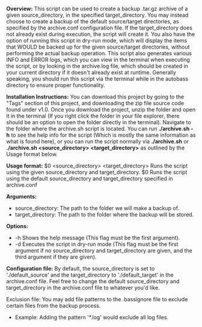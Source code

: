 **Overview:**
This script can be used to create a backup .tar.gz archive of a given source_directory, in the specified target_directory.  You may instead choose to create a backup of the default source/target directories, as specified by the archive.conf configuration file.  If the target_directory does not already exist during execution, the script will create it.  You also have the option of running this script in dry-run mode, which will display the items that WOULD be backed up for the given source/target directories, without performing the actual backup operation.  This script also generates various INFO and ERROR logs, which you can view in the terminal when executing the script, or by looking in the archive.log file, which should be created in your current directory if it doesn't already exist at runtime.  Generally speaking, you should run this script via the terminal while in the autobass directory to ensure proper functionality.

**Installation Instructions:**
You can download this project by going to the "Tags" section of this project, and downloading the zip file source code found under v1.0.  Once you download the project, unzip the folder and open it in the terminal (If you right click the folder in your file explorer, there should be an option to open the folder directly in the terminal).  Navigate to the folder where the archive.sh script is located.  You can run **./archive.sh -h** to see the help info for the script (Which is mostly the same information as what is found here), or you can run the script normally via **./archive.sh** or **./archive.sh <source_directory> <target_directory>** as outlined by the Usage format below.

**Usage format:**
$0 <source_directory> <target_directory>        Runs the script using the given source_directory and target_directory.
$0                                              Runs the script using the default source_directory and target_directory specified in archive.conf

**Arguments:**
 - source_directory:  The path to the folder we will make a backup of.
 - target_directory:  The path to the folder where the backup will be stored.

**Options:**
 - -h         Shows the help message (This flag must be the first argument).
 - -d         Executes the script in dry-run mode (This flag must be the first argument if no
              source_directory and target_directory are given, and the third argument if they are given).

**Configuration file:**
By default, the source_directory is set to './default_source' and the target_directory to './default_target' in the archive.conf file.
Feel free to change the default source_directory and target_directory in the archive.conf file to whatever you'd like.

Exclusion file:
You may add file patterns to the .bassignore file to exclude certain files from the backup process.
 - Example: Adding the pattern '*.log' would exclude all log files.

